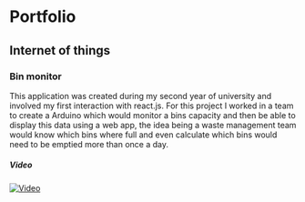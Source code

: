 Portfolio
=========  

## Internet of things

### Bin monitor
This application was created during my second year of university and involved my first interaction with react.js. For this project I worked in a team to create a Arduino which would monitor a bins capacity and then be able to display this data using a web app, the idea being a waste management team would know which bins where full and even calculate which bins would need to be emptied more than once a day.
##### Video
[![Video](https://imgur.com/p866LxH.png)](https://www.youtube.com/watch?v=p7mcFBUQZxM&feature=youtu.be&fbclid=IwAR1ApEGBtzbGqX2Ir4tYi82M4p_RD10IvU8e83FFdJLxKVUxqS-yHcKUXZw "Video")
